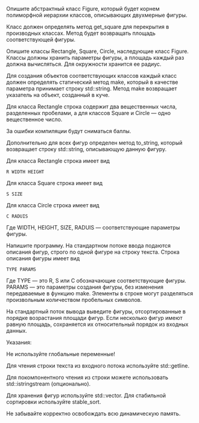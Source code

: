 Опишите абстрактный класс Figure, который будет корнем полиморфной иерархии классов, описывающих двухмерные фигуры.

Класс должен определять метод get_square для перекрытия в производных классах. Метод будет возвращать площадь соответствующей фигуры.

Опишите классы Rectangle, Square, Circle, наследующие класс Figure. Классы должны хранить параметры фигуры, а площадь каждый раз должна вычисляться. Для окружности хранится ее радиус.

Для создания объектов соответствующих классов каждый класс должен определять статический метод make, который в качестве параметра принимает строку std::string. Метод make возвращает указатель на объект, созданный в куче.

Для класса Rectangle строка содержит два вещественных числа, разделенных пробелами, а для классов Square и Circle — одно вещественное число.

За ошибки компиляции будут сниматься баллы.

Дополнительно для всех фигур определен метод to_string, который возвращает строку std::string, описывающую данную фигуру.

Для класса Rectangle строка имеет вид

    R WIDTH HEIGHT
Для класса Square строка имеет вид

    S SIZE
Для класса Circle строка имеет вид

    C RADUIS
Где WIDTH, HEIGHT, SIZE, RADUIS — соответствующие параметры фигуры.

Напишите программу. На стандартном потоке ввода подаются описания фигур, строго по одной фигуре на строку текста. Строка описания фигуры имеет вид

    TYPE PARAMS
Где TYPE — это R, S или C обозначающие соответствующие фигуры. PARAMS — это параметры создания фигуры, без изменения передаваемые в функцию make. Элементы в строке могут разделяться произвольным количеством пробельных символов.

На стандартный поток вывода выведите фигуры, отсортированные в порядке возрастания площади фигур. Если несколько фигур имеют равную площадь, сохраняется их относительный порядок из входных данных.

Указания:

Не используйте глобальные переменные!

Для чтения строки текста из входного потока используйте std::getline.

Для покомпонентного чтения из строки можете использовать std::istringstream (опционально).

Для хранения фигур используйте std::vector. Для стабильной сортировки используйте stable_sort.

Не забывайте корректно освобождать всю динамическую память.
